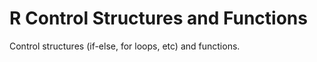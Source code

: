 
# R Control Structures and Functions

Control structures (if-else, for loops, etc) and functions.


<!--stackedit_data:
eyJoaXN0b3J5IjpbODUxNjg4NDVdfQ==
-->
